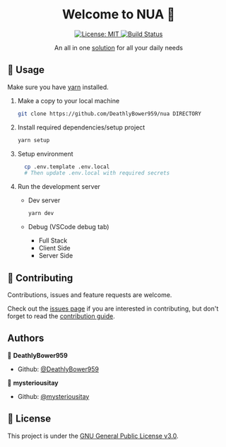 <h1 align="center">Welcome to NUA 👋</h1>
<p align="center">
  <!-- <a href="https://nua.vercel.app">
    <img alt="App uses (total how many clicked, hours used, idk)" src="API_URL" />
  </a> -->
  <a href="https://github.com/kefranabg/readme-md-generator/blob/master/LICENSE">
    <img alt="License: MIT" src="https://img.shields.io/badge/license-MIT-yellow.svg" target="_blank" />
  </a>
  <a href="https://github.com/DeathlyBower959/nua/actions?query=workflow%3A%22Lint+Checks%22+branch%3Amain">
    <img src="https://img.shields.io/github/actions/workflow/status/DeathlyBower959/nua/lint-pr.yml?branch=main&style=flat-square"
    alt="Build Status">
  </a>
</p>

<p align="center">An all in one <a href="https://nua.vercel.app">solution</a> for all your daily needs</p>

## 🚀 Usage

Make sure you have [yarn](https://yarnpkg.com/) installed.

1. Make a copy to your local machine

   ```sh
   git clone https://github.com/DeathlyBower959/nua DIRECTORY
   ```

2. Install required dependencies/setup project

   ```sh
   yarn setup
   ```

3. Setup environment

   ```sh
     cp .env.template .env.local
     # Then update .env.local with required secrets
   ```

4. Run the development server

   - Dev server

     ```sh
     yarn dev
     ```

   - Debug (VSCode debug tab)
     - Full Stack
     - Client Side
     - Server Side

## 🤝 Contributing

<!-- TODO: ISSUE_TEMPLATES -->

Contributions, issues and feature requests are welcome.

Check out the [issues page](https://github.com/DeathlyBower959/nua/issues) if you are interested in contributing, but don't forget to read the [contribution guide](./.github/CONTRIBUTING.md).

## Authors

👤 **DeathlyBower959**

- Github: [@DeathlyBower959](https://github.com/DeathlyBower959)

👤 **mysteriousitay**

- Github: [@mysteriousitay](https://github.com/mysteriousitay)

## 📝 License

This project is under the [GNU General Public License v3.0](./LICENSE).

